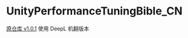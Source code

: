 # UnityPerformanceTuningBible_CN

[原仓库 v1.0.1](https://github.com/CyberAgentGameEntertainment/UnityPerformanceTuningBible) 使用 DeepL 机翻版本